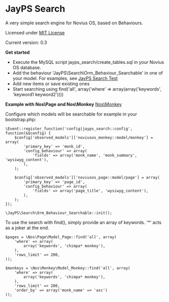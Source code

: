 JayPS Search
======

A very simple search engine for Novius OS, based on Behaviours.

Licensed under [MIT License](http://opensource.org/licenses/MIT)

Current version: 0.3

**Get started**

* Execute the MySQL script jayps_search/create_tables.sql in your Novius OS database.
* Add the behaviour 'JayPS\Search\Orm_Behaviour_Searchable' in one of your model.
 For examples, see [JayPS Search Test](https://github.com/jay3/jayps_search_test)
* Add new items or save existing ones
* Start searching using find('all', array('where' => array(array('keywords', 'keyword1 keyword2'))))

**Example with Nos\Page and Nos\Monkey**
[Nos\Monkey](https://github.com/novius-os/noviusos_monkey)

Configure which models will be searchable for example in your bootstrap.php:

    \Event::register_function('config|jayps_search::config', function(&$config) {
        $config['observed_models']['noviusos_monkey::model/monkey'] = array(
            'primary_key' => 'monk_id',
            'config_behaviour' => array(
                'fields' => array('monk_name', 'monk_summary', 'wysiwyg_content'),
            ),
        );

        $config['observed_models']['noviusos_page::model/page'] = array(
            'primary_key' => 'page_id',
            'config_behaviour' => array(
                'fields' => array('page_title', 'wysiwyg_content'),
            ),
        );
    });

    \JayPS\Search\Orm_Behaviour_Searchable::init();


To use the search with find(), simply provide an array of keywords. '*' acts as a joker at the end.

    $pages = \Nos\Page\Model_Page::find('all', array(
        'where' => array(
            array('keywords', 'chimpa* monkey'),
        ),
        'rows_limit' => 200,
    ));

    $monkeys = \Nos\Monkey\Model_Monkey::find('all', array(
        'where' => array(
            array('keywords', 'chimpa* monkey'),
        ),
        'rows_limit' => 200,
        'order_by' => array('monk_name' => 'asc')
    ));
